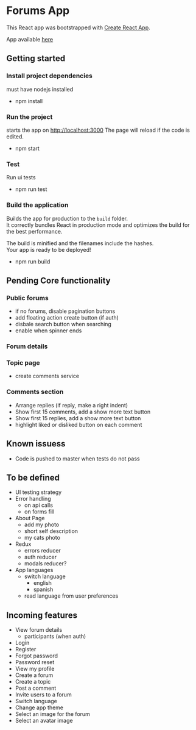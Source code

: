 # Forums App

This React app was bootstrapped with [Create React App](https://github.com/facebook/create-react-app).

App available [here](https://forums-app.herokuapp.com/)

## Getting started

### Install project dependencies

must have nodejs installed

- npm install

### Run the project

starts the app on [http://localhost:3000](http://localhost:3000)
The page will reload if the code is edited.

- npm start

### Test

Run ui tests

- npm run test

### Build the application

Builds the app for production to the `build` folder.\
It correctly bundles React in production mode and optimizes the build for the best performance.

The build is minified and the filenames include the hashes.\
Your app is ready to be deployed!

- npm run build

## Pending Core functionality

### Public forums

- if no forums, disable pagination buttons
- add floating action create button (if auth)
- disbale search button when searching
- enable when spinner ends

### Forum details

### Topic page

- create comments service

### Comments section

- Arrange replies (if reply, make a right indent)
- Show first 15 comments, add a show more text button
- Show first 15 replies, add a show more text button
- highlight liked or disliked button on each comment

## Known issuess

- Code is pushed to master when tests do not pass

## To be defined

- UI testing strategy
- Error handling
  - on api calls
  - on forms fill
- About Page
  - add my photo
  - short self description
  - my cats photo
- Redux
  - errors reducer
  - auth reducer
  - modals reducer?
- App languages
  - switch language
    - english
    - spanish
  - read language from user preferences

## Incoming features

- View forum details
  - participants (when auth)
- Login
- Register
- Forgot password
- Password reset
- View my profile
- Create a forum
- Create a topic
- Post a comment
- Invite users to a forum
- Switch language
- Change app theme
- Select an image for the forum
- Select an avatar image
